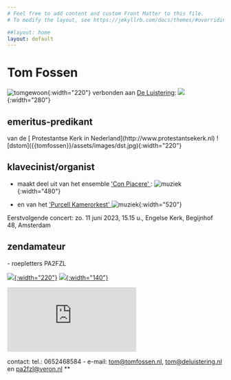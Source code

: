 ```yaml
---
# Feel free to add content and custom Front Matter to this file.
# To modify the layout, see https://jekyllrb.com/docs/themes/#overriding-theme-defaults

##layout: home
layout: default
---
```

<h1>Tom Fossen</h1>


![tomgewoon]({{tomfossen}}/assets/images/tom01.jpg){:width="220"} verbonden aan [De Luistering](http://www.deluistering.nl):    ![]({{tomfossen}}/assets/images/wwwdeluisteringT.jpg){:width="280"}

<h2> emeritus-predikant</h2> van de [ Protestantse Kerk in
Nederland](http://www.protestantsekerk.nl) ![dstom]({{tomfossen}}/assets/images/dst.jpg){:width="220"}

<h2>klavecinist/organist</h2>

- maakt deel uit van het ensemble [ 'Con Piacere'
](http://www.barokensembleconpiacere.nl): ![muziek]({{tomfossen}}/assets/images/tom_muziekCP.jpg){:width="480"}

- en van het [ 'Purcell Kamerorkest' ](http://www.purcellkamerorkest.nl)
![muziek]({{tomfossen}}/assets/images/PKO01.jpg){:width="520"}

Eerstvolgende concert: zo. 11 juni 2023, 15.15 u., Engelse Kerk, Begijnhof 48, Amsterdam


<h2>zendamateur</h2> - roepletters PA2FZL

[![]({{tomfossen}}/assets/images/veronlogotransp.png){:width="220"}](https://www.veron.nl)
[![]({{tomfossen}}/assets/images/camraslogo.jpg){:width="140"}](http://www.camras.nl)


[![](http://www.hamqsl.com/solarvhf.php)](http://www.hamqsl.com/solar.html
"Click to add Solar-Terrestrial Data to your website!")

contact: tel.: 0652468584 - e-mail: tom@tomfossen.nl, tom@deluistering.nl en
pa2fzl@veron.nl **

